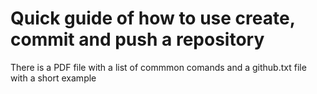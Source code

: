 # Quick guide of how to use create, commit and push a repository

There is a PDF file with a list of commmon comands and a github.txt file with a short example  